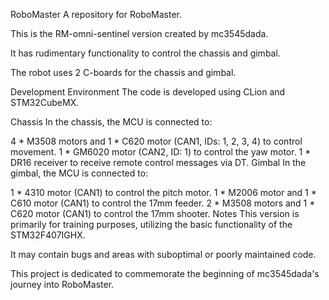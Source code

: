 RoboMaster
A repository for RoboMaster.

This is the RM-omni-sentinel version created by mc3545dada.

It has rudimentary functionality to control the chassis and gimbal.

The robot uses 2 C-boards for the chassis and gimbal.

Development Environment
The code is developed using CLion and STM32CubeMX.

Chassis
In the chassis, the MCU is connected to:

4 * M3508 motors and 1 * C620 motor (CAN1, IDs: 1, 2, 3, 4) to control movement.
1 * GM6020 motor (CAN2, ID: 1) to control the yaw motor.
1 * DR16 receiver to receive remote control messages via DT.
Gimbal
In the gimbal, the MCU is connected to:

1 * 4310 motor (CAN1) to control the pitch motor.
1 * M2006 motor and 1 * C610 motor (CAN1) to control the 17mm feeder.
2 * M3508 motors and 1 * C620 motor (CAN1) to control the 17mm shooter.
Notes
This version is primarily for training purposes, utilizing the basic functionality of the STM32F407IGHX.

It may contain bugs and areas with suboptimal or poorly maintained code.

This project is dedicated to commemorate the beginning of mc3545dada's journey into RoboMaster.
